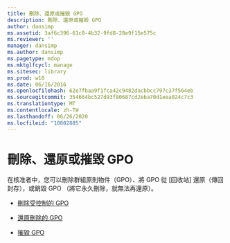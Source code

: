 ```yaml
---
title: 刪除、還原或摧毀 GPO
description: 刪除、還原或摧毀 GPO
author: dansimp
ms.assetid: 3af6c396-61c8-4b32-9fd8-28e9f15e575c
ms.reviewer: ''
manager: dansimp
ms.author: dansimp
ms.pagetype: mdop
ms.mktglfcycl: manage
ms.sitesec: library
ms.prod: w10
ms.date: 06/16/2016
ms.openlocfilehash: 62e7fbaa9f1fca42c9482dacbbcc797c37f564eb
ms.sourcegitcommit: 354664bc527d93f80687cd2eba70d1eea024c7c3
ms.translationtype: MT
ms.contentlocale: zh-TW
ms.lasthandoff: 06/26/2020
ms.locfileid: "10802805"
---
```

# 刪除、還原或摧毀 GPO


在核准者中，您可以刪除群組原則物件（GPO）、將 GPO 從 [回收站] 還原（傳回封存），或銷毀 GPO （將它永久刪除，就無法再還原）。

-   [刪除受控制的 GPO](delete-a-controlled-gpo-agpm40.md)

-   [還原刪除的 GPO](restore-a-deleted-gpo-agpm40.md)

-   [摧毀 GPO](destroy-a-gpo-agpm40.md)

 

 





